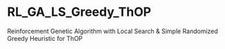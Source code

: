 # RL_GA_LS_Greedy_ThOP
Reinforcement Genetic Algorithm with Local Search &amp; Simple Randomized Greedy Heuristic for ThOP
